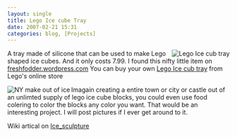 ```yaml
---
layout: single
title: Lego Ice cube Tray 
date: 2007-02-21 15:31
categories: blog, [Projects]
---
```

<a href="/public/uploads/2007/03/el502-0000-xx-12-1.jpg" title="Lego Ice cub tray"><img src="/public/uploads/2007/03/el502-0000-xx-12-1.thumbnail.jpg" alt="Lego Ice cub tray" align="right" /></a>
A tray made of silicone that can be used to make Lego shaped ice cubes.
And it only costs 7.99.
I found this nifty little item on <a href="http://freshfodder.wordpress.com/2006/10/18/lego-ice-cube-tray-799/">freshfodder.wordpress.com</a>
You can buy your own <a href="http://shop.lego.com/Product/?p=EL502">Lego Ice cub tray</a> from Lego's online store

<a href="/public/uploads/2007/03/nymidtown.jpg" title="NY make out of ice"><img src="/public/uploads/2007/03/nymidtown.thumbnail.jpg" alt="NY make out of ice" align="left" /></a>Imagain creating a entire town or city or castle out of an unlimted supply of lego ice cube blocks, you could even use food colering to color the blocks any color you want.  That would be an interesting project.  I will post pictures if I ever get around to it.

Wiki artical on <a href="http://en.wikipedia.org/wiki/Ice_sculpture">Ice_sculpture</a>
